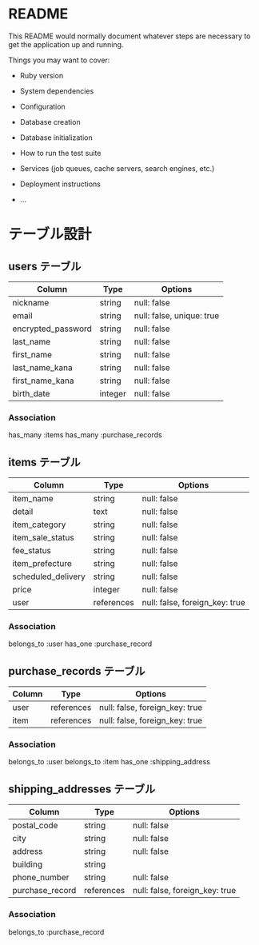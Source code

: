 # README

This README would normally document whatever steps are necessary to get the
application up and running.

Things you may want to cover:

- Ruby version

- System dependencies

- Configuration

- Database creation

- Database initialization

- How to run the test suite

- Services (job queues, cache servers, search engines, etc.)

- Deployment instructions

- ...

# テーブル設計

## users テーブル

| Column             | Type    | Options                   |
| ------------------ | ------- | ------------------------- |
| nickname           | string  | null: false               |
| email              | string  | null: false, unique: true |
| encrypted_password | string  | null: false               |
| last_name          | string  | null: false               |
| first_name         | string  | null: false               |
| last_name_kana     | string  | null: false               |
| first_name_kana    | string  | null: false               |
| birth_date         | integer | null: false               |

### Association

has_many :items
has_many :purchase_records

## items テーブル

| Column             | Type       | Options                        |
| ------------------ | ---------- | ------------------------------ |
| item_name          | string     | null: false                    |
| detail             | text       | null: false                    |
| item_category      | string     | null: false                    |
| item_sale_status   | string     | null: false                    |
| fee_status         | string     | null: false                    |
| item_prefecture    | string     | null: false                    |
| scheduled_delivery | string     | null: false                    |
| price              | integer    | null: false                    |
| user               | references | null: false, foreign_key: true |

### Association

belongs_to :user
has_one :purchase_record

## purchase_records テーブル

| Column | Type       | Options                        |
| ------ | ---------- | ------------------------------ |
| user   | references | null: false, foreign_key: true |
| item   | references | null: false, foreign_key: true |

### Association

belongs_to :user
belongs_to :item
has_one :shipping_address

## shipping_addresses テーブル

| Column          | Type       | Options                        |
| --------------- | ---------- | ------------------------------ |
| postal_code     | string     | null: false                    |
| city            | string     | null: false                    |
| address         | string     | null: false                    |
| building        | string     |                                |
| phone_number    | string     | null: false                    |
| purchase_record | references | null: false, foreign_key: true |

### Association

belongs_to :purchase_record
